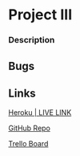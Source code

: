 # Project III

### Description

## Bugs

## Links

[Heroku | LIVE LINK]()

[GitHub Repo](https://github.com/grantspell/project-iii)

[Trello Board](https://trello.com/b/phhJCRlC)

